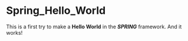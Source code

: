 # Spring_Hello_World

This is a first try to make a **Hello World** in the _**SPRING**_ framework. And it works!
